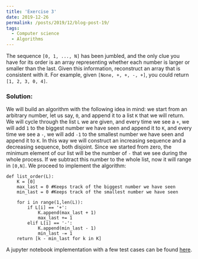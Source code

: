 ```yaml
---
title: 'Exercise 3'
date: 2019-12-26
permalink: /posts/2019/12/blog-post-19/
tags:
  - Computer science
  - Algorithms
---
```



The sequence `[0, 1, ..., N]` has been jumbled, and the only clue you have for its order is an array representing whether each number is larger or smaller than the last. Given this information, reconstruct an array that is consistent with it. For example, given `[None, +, +, -, +]`, you could return `[1, 2, 3, 0, 4]`.

### Solution:

We will build an algorithm with the following idea in mind: we start from an arbitrary number, let us say, `0`, and append it to a list `K` that we will return. We will cycle through the list `L` we are given, and every time we see a `+`, we will add `1` to the biggest number we have seen and append it to `K`, and every time we see a `-`, we will add `-1` to the smallest number we have seen and append it to `K`. In this way we will construct an increasing sequence and a decreasing sequence, both disjoint. Since we started from zero, the minimum element of our list will be the number of `-` that we see during the whole process. If we subtract this number to the whole list, now it will range in `[0,N]`. We proceed to implement the algorithm:

```
def list_order(L):
    K = [0]
    max_last = 0 #Keeps track of the biggest number we have seen
    min_last = 0 #Keeps track of the smallest number we have seen

    for i in range(1,len(L)):
        if L[i] == '+':
            K.append(max_last + 1)
            max_last += 1
        elif L[i] == '-':
            K.append(min_last - 1)
            min_last -= 1
    return [k - min_last for k in K]
```

A jupyter notebook implementation with a few test cases can be found [here](https://github.com/felperez/DS-problems/blob/master/problem%203.ipynb).
